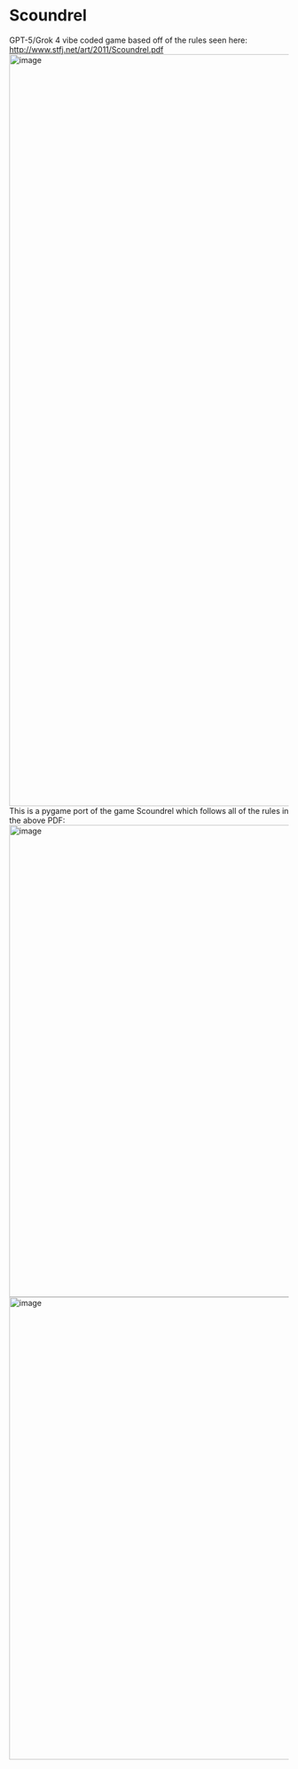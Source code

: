 # Scoundrel
GPT-5/Grok 4 vibe coded game based off of the rules seen here: http://www.stfj.net/art/2011/Scoundrel.pdf
<img width="2537" height="1354" alt="image" src="https://github.com/user-attachments/assets/24bd027f-0d19-4a37-93c5-a4735e278d07" />
This is a pygame port of the game Scoundrel which follows all of the rules in the above PDF:
<img width="706" height="850" alt="image" src="https://github.com/user-attachments/assets/bb6b7956-e723-4b5e-b2fa-4b28fa04d56c" />
<img width="693" height="833" alt="image" src="https://github.com/user-attachments/assets/f7b4571f-97c8-43f2-99b4-53ec106924e6" />
